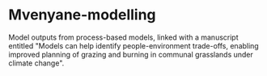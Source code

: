 # Mvenyane-modelling
Model outputs from process-based models, linked with a manuscript entitled "Models can help identify people-environment trade-offs, enabling improved planning of grazing and burning in communal grasslands under climate change".
